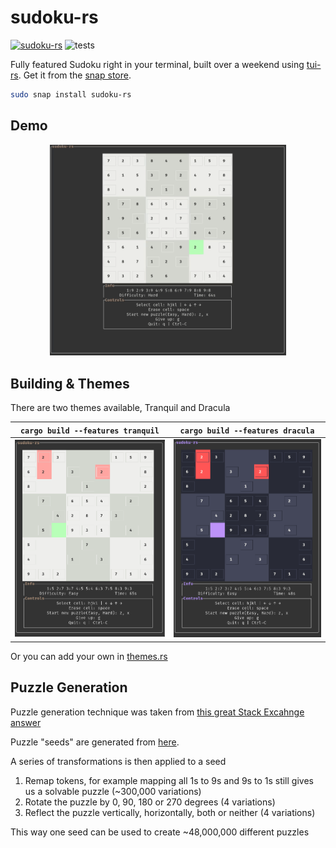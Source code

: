 # sudoku-rs

[![sudoku-rs](https://snapcraft.io/sudoku-rs/badge.svg)](https://snapcraft.io/sudoku-rs) 
![tests](https://github.com/MitchelPaulin/sudoku-rs/actions/workflows/rust.yml/badge.svg)

Fully featured Sudoku right in your terminal, built over a weekend using [tui-rs](https://github.com/fdehau/tui-rs). Get it from the [snap store](https://snapcraft.io/sudoku-rs).

```bash
sudo snap install sudoku-rs
```

## Demo

<p align="center">
    <img src="./demo/demo.gif" width="75%">
</p>

## Building & Themes

There are two themes available, Tranquil and Dracula

| `cargo build --features tranquil` | `cargo build --features dracula` |
| :-------------------------------: | :------------------------------: |
|  ![tranquil](demo/tranquil.png)   |  ![tranquil](demo/dracula.png)   |

Or you can add your own in [themes.rs](./src/themes.rs)

## Puzzle Generation

Puzzle generation technique was taken from [this great Stack Excahnge answer](https://gamedev.stackexchange.com/a/76170)

Puzzle "seeds" are generated from [here](https://qqwing.com/generate.html).

A series of transformations is then applied to a seed
1. Remap tokens, for example mapping all 1s to 9s and 9s to 1s still gives us a solvable puzzle (~300,000 variations)
2. Rotate the puzzle by 0, 90, 180 or 270 degrees (4 variations)
3. Reflect the puzzle vertically, horizontally, both or neither (4 variations)

This way one seed can be used to create ~48,000,000 different puzzles